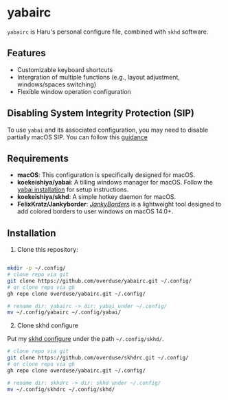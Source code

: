 # yabairc

`yabairc` is Haru's personal configure file, combined with `skhd` software.

## Features

- Customizable keyboard shortcuts
- Intergration of multiple functions (e.g., layout adjustment, windows/spaces switching)
- Flexible window operation configuration

## Disabling System Integrity Protection (SIP)

To use `yabai` and its associated configuration, you may need to disable partially macOS SIP.
You can follow this [guidance](https://github.com/koekeishiya/yabai/wiki/Disabling-System-Integrity-Protection)

## Requirements

- **macOS**: This configuration is specifically designed for macOS.
- **koekeishiya/yabai**: A tilling windows manager for macOS. Follow the [yabai installation](https://github.com/koekeishiya/yabai/wiki/Installing-yabai-(latest-release)) for setup instructions.
- **koekeishiya/skhd**: A simple hotkey daemon for macOS.
- **FelixKratz/Jankyborder**: [*JankyBorders*](https://github.com/FelixKratz/JankyBorders) is a lightweight tool designed to add colored borders to user windows on macOS 14.0+.

## Installation

1. Clone this repository:

```bash

mkdir -p ~/.config/
# clone repo via git
git clone https://github.com/overduse/yabairc.git ~/.config/
# or clone repo via gh
gh repo clone overduse/yabairc.git ~/.config/

# rename dir: yabairc -> dir: yabai under ~/.config/
mv ~/.config/yabairc ~/.config/yabai/

```

2. Clone skhd configure

Put my [skhd configure](https://github.com/overduse/skhdrc) under the path `~/.config/skhd/`.

```bash
# clone repo via git
git clone https://github.com/overduse/skhdrc.git ~/.config/
# or clone repo via gh
gh repo clone overduse/yabairc.git ~/.config/

# rename dir: skhdrc -> dir: skhd under ~/.config/
mv ~/.config/skhdrc ~/.config/skhd/

```
